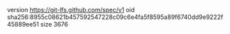 version https://git-lfs.github.com/spec/v1
oid sha256:8955c08621b457592547228c09c6e4fa5f8595a89f6740dd9e9222f45889ee51
size 3676
